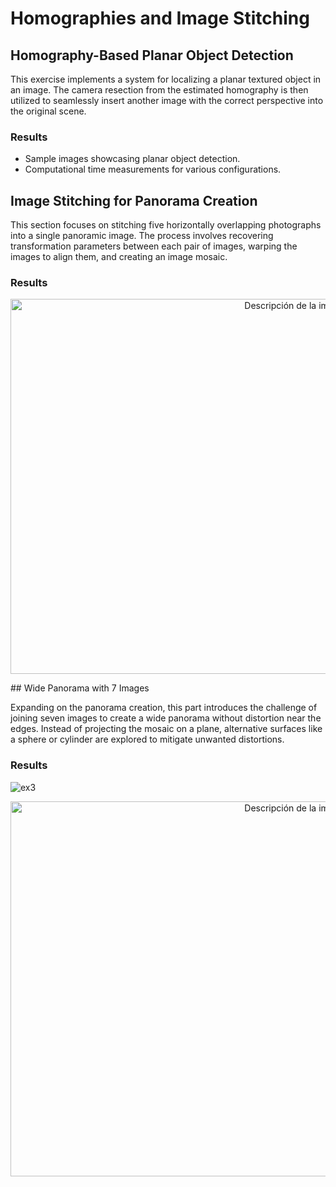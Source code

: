 # Homographies and Image Stitching

## Homography-Based Planar Object Detection

This exercise implements a system for localizing a planar textured object in an image. The camera resection from the estimated homography is then utilized to seamlessly insert another image with the correct perspective into the original scene.

### Results
- Sample images showcasing planar object detection.
- Computational time measurements for various configurations.

## Image Stitching for Panorama Creation

This section focuses on stitching five horizontally overlapping photographs into a single panoramic image. The process involves recovering transformation parameters between each pair of images, warping the images to align them, and creating an image mosaic.

### Results
<p align="center">
  <img src="https://github.com/javipzv/homographies-and-image-stitching/assets/90279135/2633c3e1-1360-471f-a93f-4c05b95b885d" width="900" height="600" alt="Descripción de la imagen">
</p>
## Wide Panorama with 7 Images

Expanding on the panorama creation, this part introduces the challenge of joining seven images to create a wide panorama without distortion near the edges. Instead of projecting the mosaic on a plane, alternative surfaces like a sphere or cylinder are explored to mitigate unwanted distortions.

### Results
![ex3](https://github.com/javipzv/homographies-and-image-stitching/assets/90279135/7129ca58-8c53-4202-90a4-aa611387bcb9)
<p align="center">
  <img src="https://github.com/javipzv/homographies-and-image-stitching/assets/90279135/7129ca58-8c53-4202-90a4-aa611387bcb9" width="900" height="600" alt="Descripción de la imagen">
</p>


